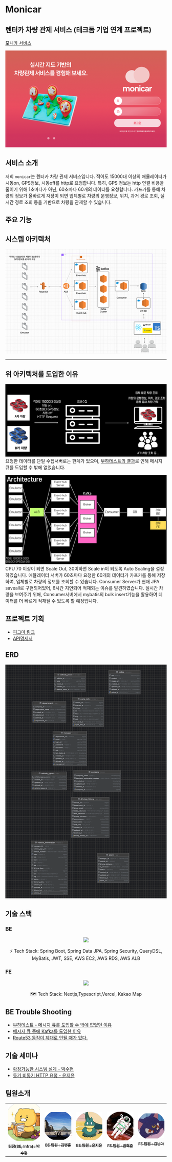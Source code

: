 # Monicar 

## 렌터카 차량 관제 서비스 (테크돔 기업 연계 프로젝트)
[모니카 서비스](https://www.monicar.store)

![login-page.png](img/login-page.png)

## 서비스 소개
저희 `monicar`는 렌터카 차량 관제 서비스입니다.
적어도 15000대 이상의 애뮬레이터가 시동on, GPS정보, 시동off를 http로 요청합니다.
특히, GPS 정보는 http 연결 비용을 줄이기 위해 1초마다가 아닌, 60초마다 60개의 데이터를 요청합니다.
카프카를 통해 차량의 정보가 올바르게 저장이 되면 업체별로 차량의 운행정보, 위치, 과거 경로 조회, 실시간 경로 조회 등을 기반으로 차량을 관제할 수 있습니다.

## 주요 기능

## 시스템 아키텍처
![아키텍처.png](img/아키텍처.png)

---

## 위 아키텍처를 도입한 이유
![흐름.png](img/흐름.png)
요청한 데이터를 단일 수집서버로는 한계가 있으며, [부하테스트의 결과](https://www.canva.com/design/DAGfcRy6xGE/q6HvKo_qZ0ftXHH79zK6rg/edit?utm_content=DAGfcRy6xGE&utm_campaign=designshare&utm_medium=link2&utm_source=sharebutton)로 인해 메시지 큐를 도입할 수 밖에 없었습니다.

![최종데이터흐름.png](img/최종데이터흐름.png)
CPU 70 이상이 되면 Scale Out, 30이하면 Scale in이 되도록 Auto Scaling을 설정하였습니다.
애뮬레이터 서버가 60초마다 요청한 60개의 데이터가 카프카를 통해 저장하여, 업체별로 차량의 정보를 조회할 수 있습니다.
Consumer Server가 현재 JPA saveall로 구현되어있어, 6시간 지연되어 적재되는 이슈를 발견하였습니다.
실시간 차량을 보여주기 위해, Consumer서버에서 mybatis의 bulk insert기능을 활용하여 데이터를 더 빠르게 적재될 수 있도록 할 예정입니다.

## 프로젝트 기획
- [피그마 링크]()
- [API명세서](https://www.notion.so/API-2651629b10674069b0500e3ea8aa1a0f?pvs=4)

## ERD
![ERD.png](img/ERD.png)

## 기술 스택
### BE
<p align="center">
  <a href="https://skillicons.dev">
    <img src="https://skillicons.dev/icons?i=github,docker,spring,java,kafka,aws,mysql,redis,elasticsearch,jwt" />
  </a>
</p>

<p align="center">
  ⚡ Tech Stack: Spring Boot, Spring Data JPA, Spring Security, QueryDSL, MyBatis, JWT, SSE, AWS EC2, AWS RDS, AWS ALB
</p>


### FE
<p align="center">
  <a href="https://skillicons.dev">
    <img src="https://skillicons.dev/icons?i=nextjs,typescript,vercel" />
  </a>
</p>

<p align="center">
  🗺️ Tech Stack: Nextjs,Typescript,Vercel, Kakao Map 
</p>

## BE Trouble Shooting
- [부하테스트 - 메시지 큐를 도입할 수 밖에 없었던 이유](https://www.canva.com/design/DAGfcRy6xGE/q6HvKo_qZ0ftXHH79zK6rg/edit?utm_content=DAGfcRy6xGE&utm_campaign=designshare&utm_medium=link2&utm_source=sharebutton)
- [메시지 큐 중에 Kafka를 도입한 이유](https://github.com/Kernel360/KDEV3_monicar_BE/blob/develop/img/Kafa도입이유.md)
- [Route53 동작이 제대로 안될 때가 있다.](https://github.com/Kernel360/blog/pull/131)

## 기술 세미나
- [확장가능한 시스템 설계 - 박수현](https://docs.google.com/presentation/d/179fQnnWuqpqkAJLTbvhTNh4YNEe4cjSUiS6bVxZVHAY/edit?usp=sharing)
- [동기 비동기 HTTP 요청 - 윤지윤](https://docs.google.com/presentation/d/1aIru1TdHdLZ956GhZVdg9CFyTxlelEdOxnKPFwaDa2M/edit?usp=sharing)

## 팀원소개
<table>
  <tbody>
    <tr>
      <td align="center">
        <a href="https://github.com/Suxxxxhyun">
          <img src="img/수현.png" width="100px;" alt="팀장 프로필"/><br />
          <sub><b>팀장(BE, Infra) : 박수현</b></sub>
        </a>
      </td>
      <td align="center">
        <a href="https://github.com/kbyunghoon">
          <img src="img/병훈.png" width="100px;" alt="BE 팀원 프로필"/><br />
          <sub><b>BE 팀원 : 김병훈</b></sub>
        </a>
      </td>
      <td align="center">
        <a href="https://github.com/tomatozil">
          <img src="img/지윤.png" width="100px;" alt="BE 팀원 프로필"/><br />
          <sub><b>BE 팀원 : 윤지윤</b></sub>
        </a>
      </td>
      <td align="center">
        <a href="https://github.com/red-dev-Mark">
          <img src="img/혁준.png" width="100px;" alt="FE 팀원 프로필"/><br />
          <sub><b>FE 팀원 : 권혁준</b></sub>
        </a>
      </td>
      <td align="center">
        <a href="https://github.com/nanafromjeju">
          <img src="img/난아.png" width="100px;" alt="FE 팀원 프로필"/><br />
          <sub><b>FE 팀원 : 김난아</b></sub>
        </a>
      </td>
    </tr>
  </tbody>
</table>



